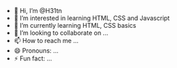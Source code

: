 - 👋 Hi, I’m @H31tn
- 👀 I’m interested in learning HTML, CSS and Javascript
- 🌱 I’m currently learning HTML, CSS basics
- 💞️ I’m looking to collaborate on ...
- 📫 How to reach me ...
- 😄 Pronouns: ...
- ⚡ Fun fact: ...

<!---
H31tn/H31tn is a ✨ special ✨ repository because its `README.md` (this file) appears on your GitHub profile.
You can click the Preview link to take a look at your changes.
--->
